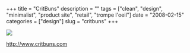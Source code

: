 +++
title = "CritBuns"
description = ""
tags = ["clean", "design", "minimalist", "product site", "retail", "trompe l'oeil"]
date = "2008-02-15"
categories = ["design"]
slug = "critbuns"
+++


 

  <div id="screens-thumbs" class="clearfix">
    <div class="txt-center" id="design-submission"><a href="http://www.critbuns.com/"><img id='bluga-thumbnail-931' class='bluga-thumbnail large' src='//media.konigi.com/bluga/
wt47f279e0f182f_0.jpg'/></a></div>  
  </div>   
<p><a href="http://www.critbuns.com/">http://www.critbuns.com</a></p>





